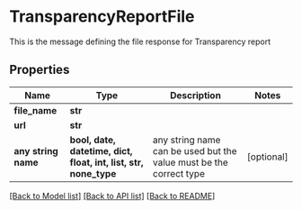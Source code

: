 # TransparencyReportFile

This is the message defining the file response for Transparency report

## Properties
Name | Type | Description | Notes
------------ | ------------- | ------------- | -------------
**file_name** | **str** |  | 
**url** | **str** |  | 
**any string name** | **bool, date, datetime, dict, float, int, list, str, none_type** | any string name can be used but the value must be the correct type | [optional]

[[Back to Model list]](../README.md#documentation-for-models) [[Back to API list]](../README.md#documentation-for-api-endpoints) [[Back to README]](../README.md)


